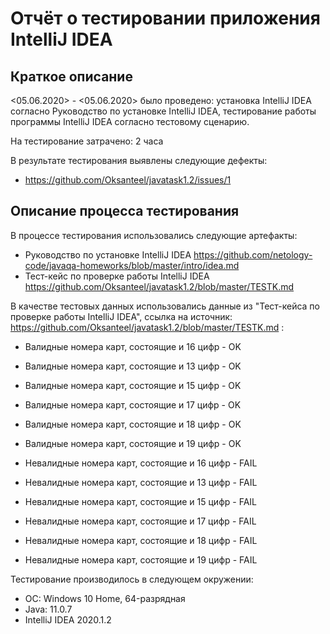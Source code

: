 # Отчёт о тестировании приложения IntelliJ IDEA

## Краткое описание

<05.06.2020> - <05.06.2020> было проведено: установка IntelliJ IDEA согласно Руководство по установке IntelliJ IDEA, тестирование работы программы IntelliJ IDEA согласно тестовому сценарию.

На тестирование затрачено: 2 часа

В результате тестирования выявлены следующие дефекты:
* https://github.com/Oksanteel/javatask1.2/issues/1

## Описание процесса тестирования

В процессе тестирования использовались следующие артефакты:
* Руководство по установке IntelliJ IDEA https://github.com/netology-code/javaqa-homeworks/blob/master/intro/idea.md
* Тест-кейс по проверке работы IntelliJ IDEA https://github.com/Oksanteel/javatask1.2/blob/master/TESTK.md


В качестве тестовых данных использовались данные из "Тест-кейса по проверке работы IntelliJ IDEA", ссылка на источник: https://github.com/Oksanteel/javatask1.2/blob/master/TESTK.md :
* Валидные номера карт, состоящие и 16 цифр - OK
* Валидные номера карт, состоящие и 13 цифр - OK
* Валидные номера карт, состоящие и 15 цифр - OK
* Валидные номера карт, состоящие и 17 цифр - OK
* Валидные номера карт, состоящие и 18 цифр - OK
* Валидные номера карт, состоящие и 19 цифр - OK

* Невалидные номера карт, состоящие и 16 цифр - FAIL
* Невалидные номера карт, состоящие и 13 цифр - FAIL
* Невалидные номера карт, состоящие и 15 цифр - FAIL
* Невалидные номера карт, состоящие и 17 цифр - FAIL
* Невалидные номера карт, состоящие и 18 цифр - FAIL
* Невалидные номера карт, состоящие и 19 цифр - FAIL


Тестирование производилось в следующем окружении:
* ОС: Windows 10 Home, 64-разрядная
* Java: 11.0.7
* IntelliJ IDEA 2020.1.2
